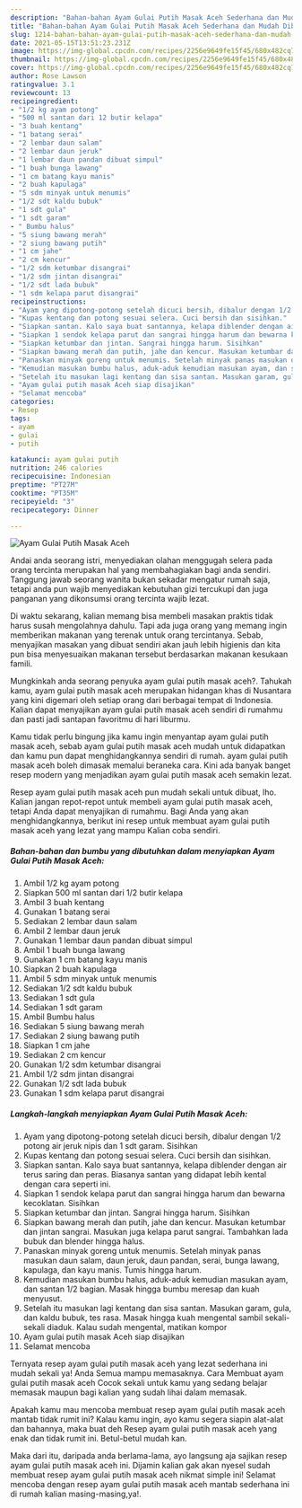 ```yaml
---
description: "Bahan-bahan Ayam Gulai Putih Masak Aceh Sederhana dan Mudah Dibuat"
title: "Bahan-bahan Ayam Gulai Putih Masak Aceh Sederhana dan Mudah Dibuat"
slug: 1214-bahan-bahan-ayam-gulai-putih-masak-aceh-sederhana-dan-mudah-dibuat
date: 2021-05-15T13:51:23.231Z
image: https://img-global.cpcdn.com/recipes/2256e9649fe15f45/680x482cq70/ayam-gulai-putih-masak-aceh-foto-resep-utama.jpg
thumbnail: https://img-global.cpcdn.com/recipes/2256e9649fe15f45/680x482cq70/ayam-gulai-putih-masak-aceh-foto-resep-utama.jpg
cover: https://img-global.cpcdn.com/recipes/2256e9649fe15f45/680x482cq70/ayam-gulai-putih-masak-aceh-foto-resep-utama.jpg
author: Rose Lawson
ratingvalue: 3.1
reviewcount: 13
recipeingredient:
- "1/2 kg ayam potong"
- "500 ml santan dari 12 butir kelapa"
- "3 buah kentang"
- "1 batang serai"
- "2 lembar daun salam"
- "2 lembar daun jeruk"
- "1 lembar daun pandan dibuat simpul"
- "1 buah bunga lawang"
- "1 cm batang kayu manis"
- "2 buah kapulaga"
- "5 sdm minyak untuk menumis"
- "1/2 sdt kaldu bubuk"
- "1 sdt gula"
- "1 sdt garam"
- " Bumbu halus"
- "5 siung bawang merah"
- "2 siung bawang putih"
- "1 cm jahe"
- "2 cm kencur"
- "1/2 sdm ketumbar disangrai"
- "1/2 sdm jintan disangrai"
- "1/2 sdt lada bubuk"
- "1 sdm kelapa parut disangrai"
recipeinstructions:
- "Ayam yang dipotong-potong setelah dicuci bersih, dibalur dengan 1/2 potong air jeruk nipis dan 1 sdt garam. Sisihkan"
- "Kupas kentang dan potong sesuai selera. Cuci bersih dan sisihkan."
- "Siapkan santan. Kalo saya buat santannya, kelapa diblender dengan air terus saring dan peras. Biasanya santan yang didapat lebih kental dengan cara seperti ini."
- "Siapkan 1 sendok kelapa parut dan sangrai hingga harum dan bewarna kecoklatan. Sisihkan"
- "Siapkan ketumbar dan jintan. Sangrai hingga harum. Sisihkan"
- "Siapkan bawang merah dan putih, jahe dan kencur. Masukan ketumbar dan jintan sangrai. Masukan juga kelapa parut sangrai. Tambahkan lada bubuk dan blender hingga halus."
- "Panaskan minyak goreng untuk menumis. Setelah minyak panas masukan daun salam, daun jeruk, daun pandan, serai, bunga lawang, kapulaga, dan kayu manis. Tumis hingga harum."
- "Kemudian masukan bumbu halus, aduk-aduk kemudian masukan ayam, dan santan 1/2 bagian. Masak hingga bumbu meresap dan kuah menyusut."
- "Setelah itu masukan lagi kentang dan sisa santan. Masukan garam, gula, dan kaldu bubuk, tes rasa. Masak hingga kuah mengental sambil sekali-sekali diaduk. Kalau sudah mengental, matikan kompor"
- "Ayam gulai putih masak Aceh siap disajikan"
- "Selamat mencoba"
categories:
- Resep
tags:
- ayam
- gulai
- putih

katakunci: ayam gulai putih 
nutrition: 246 calories
recipecuisine: Indonesian
preptime: "PT27M"
cooktime: "PT35M"
recipeyield: "3"
recipecategory: Dinner

---
```



![Ayam Gulai Putih Masak Aceh](https://img-global.cpcdn.com/recipes/2256e9649fe15f45/680x482cq70/ayam-gulai-putih-masak-aceh-foto-resep-utama.jpg)

Andai anda seorang istri, menyediakan olahan menggugah selera pada orang tercinta merupakan hal yang membahagiakan bagi anda sendiri. Tanggung jawab seorang  wanita bukan sekadar mengatur rumah saja, tetapi anda pun wajib menyediakan kebutuhan gizi tercukupi dan juga panganan yang dikonsumsi orang tercinta wajib lezat.

Di waktu  sekarang, kalian memang bisa membeli masakan praktis tidak harus susah mengolahnya dahulu. Tapi ada juga orang yang memang ingin memberikan makanan yang terenak untuk orang tercintanya. Sebab, menyajikan masakan yang dibuat sendiri akan jauh lebih higienis dan kita pun bisa menyesuaikan makanan tersebut berdasarkan makanan kesukaan famili. 



Mungkinkah anda seorang penyuka ayam gulai putih masak aceh?. Tahukah kamu, ayam gulai putih masak aceh merupakan hidangan khas di Nusantara yang kini digemari oleh setiap orang dari berbagai tempat di Indonesia. Kalian dapat menyajikan ayam gulai putih masak aceh sendiri di rumahmu dan pasti jadi santapan favoritmu di hari liburmu.

Kamu tidak perlu bingung jika kamu ingin menyantap ayam gulai putih masak aceh, sebab ayam gulai putih masak aceh mudah untuk didapatkan dan kamu pun dapat menghidangkannya sendiri di rumah. ayam gulai putih masak aceh boleh dimasak memalui beraneka cara. Kini ada banyak banget resep modern yang menjadikan ayam gulai putih masak aceh semakin lezat.

Resep ayam gulai putih masak aceh pun mudah sekali untuk dibuat, lho. Kalian jangan repot-repot untuk membeli ayam gulai putih masak aceh, tetapi Anda dapat menyajikan di rumahmu. Bagi Anda yang akan menghidangkannya, berikut ini resep untuk membuat ayam gulai putih masak aceh yang lezat yang mampu Kalian coba sendiri.

<!--inarticleads1-->

##### Bahan-bahan dan bumbu yang dibutuhkan dalam menyiapkan Ayam Gulai Putih Masak Aceh:

1. Ambil 1/2 kg ayam potong
1. Siapkan 500 ml santan dari 1/2 butir kelapa
1. Ambil 3 buah kentang
1. Gunakan 1 batang serai
1. Sediakan 2 lembar daun salam
1. Ambil 2 lembar daun jeruk
1. Gunakan 1 lembar daun pandan dibuat simpul
1. Ambil 1 buah bunga lawang
1. Gunakan 1 cm batang kayu manis
1. Siapkan 2 buah kapulaga
1. Ambil 5 sdm minyak untuk menumis
1. Sediakan 1/2 sdt kaldu bubuk
1. Sediakan 1 sdt gula
1. Sediakan 1 sdt garam
1. Ambil  Bumbu halus
1. Sediakan 5 siung bawang merah
1. Sediakan 2 siung bawang putih
1. Siapkan 1 cm jahe
1. Sediakan 2 cm kencur
1. Gunakan 1/2 sdm ketumbar disangrai
1. Ambil 1/2 sdm jintan disangrai
1. Gunakan 1/2 sdt lada bubuk
1. Gunakan 1 sdm kelapa parut disangrai




<!--inarticleads2-->

##### Langkah-langkah menyiapkan Ayam Gulai Putih Masak Aceh:

1. Ayam yang dipotong-potong setelah dicuci bersih, dibalur dengan 1/2 potong air jeruk nipis dan 1 sdt garam. Sisihkan
1. Kupas kentang dan potong sesuai selera. Cuci bersih dan sisihkan.
1. Siapkan santan. Kalo saya buat santannya, kelapa diblender dengan air terus saring dan peras. Biasanya santan yang didapat lebih kental dengan cara seperti ini.
1. Siapkan 1 sendok kelapa parut dan sangrai hingga harum dan bewarna kecoklatan. Sisihkan
1. Siapkan ketumbar dan jintan. Sangrai hingga harum. Sisihkan
1. Siapkan bawang merah dan putih, jahe dan kencur. Masukan ketumbar dan jintan sangrai. Masukan juga kelapa parut sangrai. Tambahkan lada bubuk dan blender hingga halus.
1. Panaskan minyak goreng untuk menumis. Setelah minyak panas masukan daun salam, daun jeruk, daun pandan, serai, bunga lawang, kapulaga, dan kayu manis. Tumis hingga harum.
1. Kemudian masukan bumbu halus, aduk-aduk kemudian masukan ayam, dan santan 1/2 bagian. Masak hingga bumbu meresap dan kuah menyusut.
1. Setelah itu masukan lagi kentang dan sisa santan. Masukan garam, gula, dan kaldu bubuk, tes rasa. Masak hingga kuah mengental sambil sekali-sekali diaduk. Kalau sudah mengental, matikan kompor
1. Ayam gulai putih masak Aceh siap disajikan
1. Selamat mencoba




Ternyata resep ayam gulai putih masak aceh yang lezat sederhana ini mudah sekali ya! Anda Semua mampu memasaknya. Cara Membuat ayam gulai putih masak aceh Cocok sekali untuk kamu yang sedang belajar memasak maupun bagi kalian yang sudah lihai dalam memasak.

Apakah kamu mau mencoba membuat resep ayam gulai putih masak aceh mantab tidak rumit ini? Kalau kamu ingin, ayo kamu segera siapin alat-alat dan bahannya, maka buat deh Resep ayam gulai putih masak aceh yang enak dan tidak rumit ini. Betul-betul mudah kan. 

Maka dari itu, daripada anda berlama-lama, ayo langsung aja sajikan resep ayam gulai putih masak aceh ini. Dijamin kalian gak akan nyesel sudah membuat resep ayam gulai putih masak aceh nikmat simple ini! Selamat mencoba dengan resep ayam gulai putih masak aceh mantab sederhana ini di rumah kalian masing-masing,ya!.

